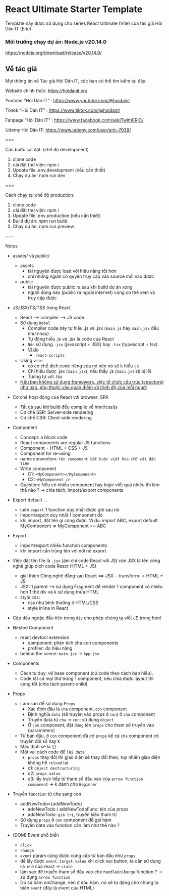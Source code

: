 # React Ultimate Starter Template
Template này được sử dụng cho series React Ultimate (Vite) của tác giả Hỏi Dân IT (Eric)

### Môi trường chạy dự án: Node.js v20.14.0
https://nodejs.org/download/release/v20.14.0/

## Về tác giả
Mọi thông tin về Tác giả Hỏi Dân IT, các bạn có thể tìm kiếm tại đây:

Website chính thức: https://hoidanit.vn/

Youtube “Hỏi Dân IT” : https://www.youtube.com/@hoidanit

Tiktok “Hỏi Dân IT” :  https://www.tiktok.com/@hoidanit

Fanpage “Hỏi Dân IT” : https://www.facebook.com/askITwithERIC/

Udemy Hỏi Dân IT: https://www.udemy.com/user/eric-7039/

===

Các bước cài đặt: (chế độ development)
1. clone code
2. cài đặt thư viện: npm i
3. Update file .env.development (nếu cần thiết)
4. Chạy dự án: npm run dev

===

Cách chạy tại chế độ production:
1. clone code
2. cài đặt thư viện: npm i
3. Update file .env.production (nếu cần thiết)
4. Build dự án: npm run build
5. Chạy dự án: npm run preview

===

Notes
- assets/ và public/
    - assets
        - tài nguyên được load với hiệu năng tốt hơn
        - chỉ những người có quyền truy cập vào source mới vào được
    - public
        - tài nguyên được public ra sau khi build dự án xong
        - người dùng nào (public ra ngoài internet) cũng có thể xem và truy cập được

- JS/JSX/TS/TSX trong React
    - React --> compiler --> JS code
    - Sử dụng `Babel`
        - Compiler code này tự hiểu .js và .jsx (`main.js` hay `main.jsx` đều như nhau)
        - Tự động hiểu .js và .jsx là code của React
        - `Nên` sử dụng `.jsx` (javascript + JSX) hay `.tsx` (typescript + tsx)
        - [Ví dụ](https://codesandbox.io/p/sandbox/create-react-app-iuync?)
            - `react-scripts`
    - Using `vite`
        - có cơ chế dịch code riêng của nó nên nó sẽ k hiểu .js
        - Chỉ hiểu được .jsx (`main.jsx`), nếu thấy .js (`main.js`) sẽ bị lỗi
        - Tương tự với .tsx
    - [Nếu bạn không sử dụng framework, việc tổ chức cấu trúc (structure) như nào, phụ thuộc vào quan điểm và trình độ của mỗi người](https://dev.to/itswillt/folder-structures-in-react-projects-3dp8)

- Cơ chế hoạt động của React với browser: SPA
    - Tất cả sau khi build đều compile về html/css/js
    - Cơ chế SSR: Server-side rendering
    - Cơ chế CSR: Client-side rendering

- Component
    - Concept: a block code
    - React components are regular JS functions
    - Component = HTML + CSS + JS
    - Component for re-using
    - name convention: `tên component bắt buộc viết hoa chữ cái đầu tiên`
    - Write component
        - C1: `<MyComponent></MyComponent>`
        - C2: `<MyComponent />`
    - Question: Nếu có nhiều component hay logic viết quá nhiều thì làm thế nào ? -> chia tách, import/export components
- Export default ...
    - luôn `export` 1 function duy nhất được ghi sau nó
    - import/export duy nhất 1 component đó
    - khi import, đặt tên gì cũng được. Ví dụ: import ABC, export default MyComponent => MyComponent == ABC
- Export
    - import/export nhiều function components
    - khi import cần trùng tên với nơi nó export
- Việc đặt tên file là `.jsx` (ám chỉ code React với JS) còn JSX là tên công nghệ giúp dịch code React (HTML + JS)
    - giải thích Công nghệ đằng sau React ==> JSX --transform--> HTML + JS
    - JSX: 1 parent --> sử dụng Fragment để render 1 component có nhiều hơn 1 thẻ div và k sử dụng thừa HTML
    - style css: 
        - css như bình thường ở HTML/CSS
        - style inline in React
- Cặp dấu ngoặc đầu tiên trong `div` cho phép chúng ta viết JS trong html
- Nested Component
    - react devtool extension
        - component: phân tích cha con components
        - profiler: đo hiệu năng
    - behind the scene: `main.jsx` -> `App.jsx`
- Components
    - Cách tư duy: vẽ base component (cứ code theo cách bạn hiểu).
    - Code tất cả mọi thứ trong 1 component, nếu chia được layout thì càng tốt (chia tách parent-child)
- Props
    - Làm sao để sử dụng `Props`
        - Xác định đâu là `cha` component, `con` component
        - Định nghĩa `data` (sẽ truyền vào props ở `con`) ở `cha` component 
        - Truyền data từ `cha` -> `con`: sử dụng `object`
        - Ở `con` component, đặt `đúng` tên `props` cho tham số truyền vào (parameters)
    - Từ ban đầu, ở `con` component đã có `props` kể cả `cha` component có truyền đối số hay k
    - Mặc định sẽ là `{}`
    - Một vài cách code để `lấy data`
        - `props` thay đổi thì giao diện sẽ thay đổi theo, tuy nhiên giao diện không hề `reload` lại
        - c1: `object destructuring`
        - c2: `props.value`
        - c3: lấy trực tiếp từ tham số đầu vào của `arrow function component` -> k dành cho `Beginner`
- Truyền `function` từ cha sang con
    - addNewTodo={addNewTodo}
        - addNewTodo / addNewTodoFunc: tên của props
        - addNewTodo: `giá trị`, truyền kiểu tham trị
    - Sử dụng `props` ở `con` component để gọi hàm
    - Truyền data vào function cần làm như thế nào ?
- (DOM) Event phổ biến
    - `click`
    - `change`
    - `event` param cũng được cung cấp từ ban đầu như `props`
    - để lấy được `event.target.value` khi click `Add` button, ta cần sử dụng `bộ nhớ` của react -> `state`
    - làm sao để truyền tham số đầu vào cho `handleOnChange` function ? -> sử dụng `arrow function`
    - Do sd hàm onChange, nên ở đầu hàm, nó sẽ tự động cho chúng ta biến `event` (đây là event của HTML)